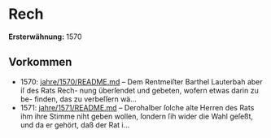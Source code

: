 # Rech

**Ersterwähnung:** 1570

## Vorkommen
- 1570: [jahre/1570/README.md](../jahre/1570/README.md) – Dem
Rentmeiſter Barthel Lauterbah aber iſ des Rats Rech-
nung überſendet und gebeten, wofern etwas darin zu be-
finden, das zu verbeſſern wä...
- 1571: [jahre/1571/README.md](../jahre/1571/README.md) – Derohalber ſolche alte Herren des Rats ihm ihre Stimme
niht geben wollen, ſondern ſih wider die Wahl geſeßt,
und da er gehört, daß der Rat i...
